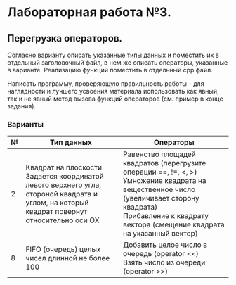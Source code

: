 # Лабораторная работа №3.
Перегрузка операторов.
---------------
Согласно варианту описать указанные типы данных и поместить их в отдельный
заголовочный файл, в нем же описать операторы, указанные в варианте. Реализацию
функций поместить в отдельный cpp файл.

Написать программу, проверяющую правильность работы – для наглядности и лучшего
усвоения материала использовать как явный, так и не явный метод вызова функций
операторов (см. пример в конце задания).
### Варианты

| № | Тип данных                                                                                                                                         | Операторы                                                                                                                                                                                                                                                  |
|---|----------------------------------------------------------------------------------------------------------------------------------------------------|------------------------------------------------------------------------------------------------------------------------------------------------------------------------------------------------------------------------------------------------------------|
| 2 | Квадрат на плоскости<br/>Задается координатой левого верхнего угла, стороной квадрата и<br/>углом, на который квадрат повернут относительно оси OX | Равенство площадей квадратов (перегрузите операции ==, !=, <, >)<br/>Умножение квадрата на вещественное число (увеличивает сторону квадрата)<br/>Прибавление к квадрату вектора (смещение квадрата на указанный вектор)                                    |
| 8 | FIFO (очередь) целых чисел длинной не более 100                                                                                                    | Добавить целое число в очередь (operator <<)<br/>Взять число из очереди (operator >>)                                                                                                                                                                      |


